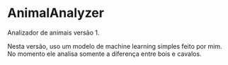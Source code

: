 # AnimalAnalyzer

Analizador de animais versão 1.

Nesta versão, uso um modelo de machine learning simples feito por mim.
No momento ele analisa somente a diferença entre bois e cavalos.
